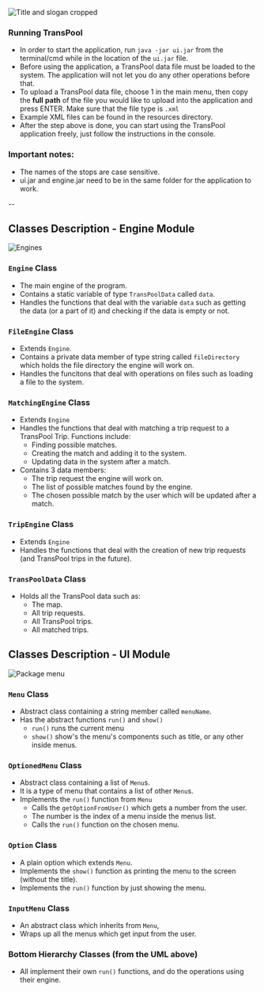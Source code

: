 ![Title and slogan cropped](https://user-images.githubusercontent.com/53123142/81192618-24fa4e80-8fc3-11ea-9d8e-809b7ee11ac5.png)

### Running TransPool

- In order to start the application, run `java -jar ui.jar` from the terminal/cmd while in the location of the `ui.jar` file.
- Before using the application, a TransPool data file must be loaded to the system. The application will not let you do any other operations before that.
- To upload a TransPool data file, choose 1 in the main menu, then copy the **full** **path** of the file you would like to upload into the application and press ENTER. Make sure that the file type is `.xml`
- Example XML files can be found in the resources directory.
- After the step above is done, you can start using the TransPool application freely, just follow the instructions in the console.



### Important notes:

- The names of the stops are case sensitive.
- ui.jar and engine.jar need to be in the same folder for the application to work.

--
## Classes Description - Engine Module
![Engines](https://user-images.githubusercontent.com/53123142/81400485-e33de500-9135-11ea-9559-8a4dcffaf9ad.png)
###  `Engine` Class

- The main engine of the program.
- Contains a static variable of type `TransPoolData` called `data`.
- Handles the functions that deal with the variable `data` such as getting the data (or a part of it) and checking if the data is empty or not.

### `FileEngine` Class

- Extends `Engine`.
- Contains a private data member of type string called `fileDirectory`  which holds the file directory the engine will work on.
- Handles the funcitons that deal with operations on files such as loading a file to the system.

### `MatchingEngine` Class

- Extends `Engine`
- Handles the functions that deal with matching a trip request to a TransPool Trip. Functions include:
  - Finding possible matches.
  - Creating the match and adding it to the system.
  - Updating data in the system after a match.
- Contains 3 data members:
  - The trip request the engine will work on.
  - The list of possible matches found by the engine.
  - The chosen possible match by the user which will be updated after a match.

### `TripEngine` Class

- Extends `Engine`
- Handles the functions that deal with the creation of new trip requests (and TransPool trips in the future).

### `TransPoolData` Class

- Holds all the TransPool data such as:
  - The map.
  - All trip requests.
  - All TransPool trips.
  - All matched trips.



## Classes Description - UI Module

![Package menu](https://user-images.githubusercontent.com/53123142/81400516-fa7cd280-9135-11ea-976a-edc12121014b.png)

### `Menu` Class

- Abstract class containing a string member called `menuName`.
- Has the abstract functions `run()` and `show()`
  - `run()` runs the current menu
  - `show()` show's the menu's components such as title, or any other inside menus.

### `OptionedMenu` Class

- Abstract class containing a list of `Menu`s.
- It is a type of menu that contains a list of other `Menu`s. 
- Implements the `run()` function from `Menu`
  - Calls the `getOptionFromUser()` which gets a number from the user.
  - The number is the index of a menu inside the menus list.
  - Calls the `run()` function on the chosen menu.

### `Option` Class

- A plain option which extends `Menu`. 
- Implements the `show()` function as printing the menu to the screen (without the title).
- Implements the `run()` function by just showing the menu.

### `InputMenu` Class

- An abstract class which inherits from `Menu`, 
- Wraps up all the menus which get input from the user.

### Bottom Hierarchy Classes (from the UML above)

- All implement their own `run()` functions, and do the operations using their engine.
